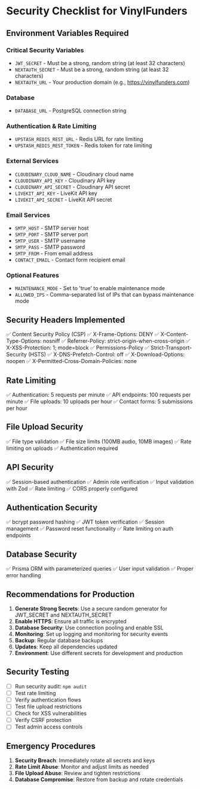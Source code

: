 # Security Checklist for VinylFunders

## Environment Variables Required

### Critical Security Variables
- `JWT_SECRET` - Must be a strong, random string (at least 32 characters)
- `NEXTAUTH_SECRET` - Must be a strong, random string (at least 32 characters)
- `NEXTAUTH_URL` - Your production domain (e.g., https://vinylfunders.com)

### Database
- `DATABASE_URL` - PostgreSQL connection string

### Authentication & Rate Limiting
- `UPSTASH_REDIS_REST_URL` - Redis URL for rate limiting
- `UPSTASH_REDIS_REST_TOKEN` - Redis token for rate limiting

### External Services
- `CLOUDINARY_CLOUD_NAME` - Cloudinary cloud name
- `CLOUDINARY_API_KEY` - Cloudinary API key
- `CLOUDINARY_API_SECRET` - Cloudinary API secret
- `LIVEKIT_API_KEY` - LiveKit API key
- `LIVEKIT_API_SECRET` - LiveKit API secret

### Email Services
- `SMTP_HOST` - SMTP server host
- `SMTP_PORT` - SMTP server port
- `SMTP_USER` - SMTP username
- `SMTP_PASS` - SMTP password
- `SMTP_FROM` - From email address
- `CONTACT_EMAIL` - Contact form recipient email

### Optional Features
- `MAINTENANCE_MODE` - Set to 'true' to enable maintenance mode
- `ALLOWED_IPS` - Comma-separated list of IPs that can bypass maintenance mode

## Security Headers Implemented

✅ Content Security Policy (CSP)
✅ X-Frame-Options: DENY
✅ X-Content-Type-Options: nosniff
✅ Referrer-Policy: strict-origin-when-cross-origin
✅ X-XSS-Protection: 1; mode=block
✅ Permissions-Policy
✅ Strict-Transport-Security (HSTS)
✅ X-DNS-Prefetch-Control: off
✅ X-Download-Options: noopen
✅ X-Permitted-Cross-Domain-Policies: none

## Rate Limiting

✅ Authentication: 5 requests per minute
✅ API endpoints: 100 requests per minute
✅ File uploads: 10 uploads per hour
✅ Contact forms: 5 submissions per hour

## File Upload Security

✅ File type validation
✅ File size limits (100MB audio, 10MB images)
✅ Rate limiting on uploads
✅ Authentication required

## API Security

✅ Session-based authentication
✅ Admin role verification
✅ Input validation with Zod
✅ Rate limiting
✅ CORS properly configured

## Authentication Security

✅ bcrypt password hashing
✅ JWT token verification
✅ Session management
✅ Password reset functionality
✅ Rate limiting on auth endpoints

## Database Security

✅ Prisma ORM with parameterized queries
✅ User input validation
✅ Proper error handling

## Recommendations for Production

1. **Generate Strong Secrets**: Use a secure random generator for JWT_SECRET and NEXTAUTH_SECRET
2. **Enable HTTPS**: Ensure all traffic is encrypted
3. **Database Security**: Use connection pooling and enable SSL
4. **Monitoring**: Set up logging and monitoring for security events
5. **Backup**: Regular database backups
6. **Updates**: Keep all dependencies updated
7. **Environment**: Use different secrets for development and production

## Security Testing

- [ ] Run security audit: `npm audit`
- [ ] Test rate limiting
- [ ] Verify authentication flows
- [ ] Test file upload restrictions
- [ ] Check for XSS vulnerabilities
- [ ] Verify CSRF protection
- [ ] Test admin access controls

## Emergency Procedures

1. **Security Breach**: Immediately rotate all secrets and keys
2. **Rate Limit Abuse**: Monitor and adjust limits as needed
3. **File Upload Abuse**: Review and tighten restrictions
4. **Database Compromise**: Restore from backup and rotate credentials 